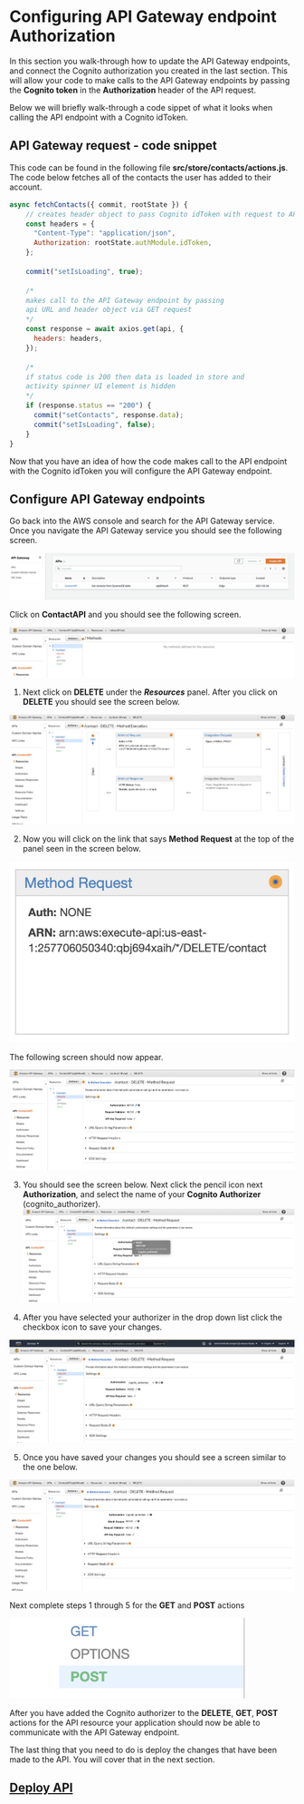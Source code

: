 # Configuring API Gateway endpoint Authorization

In this section you walk-through how to update the API Gateway endpoints, and connect the Cognito authorization you created in the last section. This will allow your code to make calls to the API Gateway endpoints by passing the **Cognito token** in the **Authorization** header of the API request.

Below we will briefly walk-through a code sippet of what it looks when calling the API endpoint with a Cognito idToken.

## API Gateway request - code snippet

This code can be found in the following file **src/store/contacts/actions.js**. The code below fetches all of the contacts the user has added to their account.

```js
async fetchContacts({ commit, rootState }) {
    // creates header object to pass Cognito idToken with request to API endpoint
    const headers = {
      "Content-Type": "application/json",
      Authorization: rootState.authModule.idToken,
    };

    commit("setIsLoading", true);

    /*
    makes call to the API Gateway endpoint by passing
    api URL and header object via GET request
    */
    const response = await axios.get(api, {
      headers: headers,
    });

    /*
    if status code is 200 then data is loaded in store and
    activity spinner UI element is hidden
    */
    if (response.status == "200") {
      commit("setContacts", response.data);
      commit("setIsLoading", false);
    }
}
```

Now that you have an idea of how the code makes call to the API endpoint with the Cognito idToken you will configure the API Gateway endpoint.

## Configure API Gateway endpoints

Go back into the AWS console and search for the API Gateway service. Once you navigate the API Gateway service you should see the following screen.

![npm run](../docs/images/api-gateway/api-1.png)

Click on **ContactAPI** and you should see the following screen.

![npm run](../docs/images/api-gateway/api-2.png)

1.  Next click on **DELETE** under the **_Resources_** panel. After you click on **DELETE** you should see the screen below.

![npm run](../docs/images/api-gateway/api-3.png)

2.  Now you will click on the link that says **Method Request** at the top of the panel seen in the screen below.

![npm run](../docs/images/api-gateway/api-4.png)

The following screen should now appear.

![npm run](../docs/images/api-gateway/api-5.png)

3.  You should see the screen below. Next click the pencil icon next **Authorization**, and select the name of your **Cognito Authorizer** (cognito_authorizer).
    ![npm run](../docs/images/api-gateway/api-6.png)

4.  After you have selected your authorizer in the drop down list click the checkbox icon to save your changes.

![npm run](../docs/images/api-gateway/api-7.png)

5.  Once you have saved your changes you should see a screen similar to the one below.

![npm run](../docs/images/api-gateway/api-8.png)

Next complete steps 1 through 5 for the **GET** and **POST** actions

![npm run](../docs/images/api-gateway/api-9.png)

After you have added the Cognito authorizer to the **DELETE**, **GET**, **POST** actions for the API resource your application should now be able to communicate with the API Gateway endpoint.

The last thing that you need to do is deploy the changes that have been made to the API. You will cover that in the next section.

## [Deploy API](API-Deploy.md)
